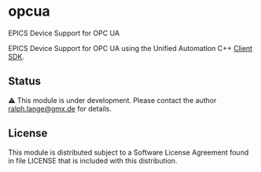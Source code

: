 # opcua
EPICS Device Support for OPC UA

EPICS Device Support for OPC UA using the Unified Automation C++
[Client SDK](https://www.unified-automation.com/products/client-sdk.html).

## Status
:warning: This module is under development. Please contact the author <ralph.lange@gmx.de> for details.

## License
This module is distributed subject to a Software License Agreement found
in file LICENSE that is included with this distribution.
